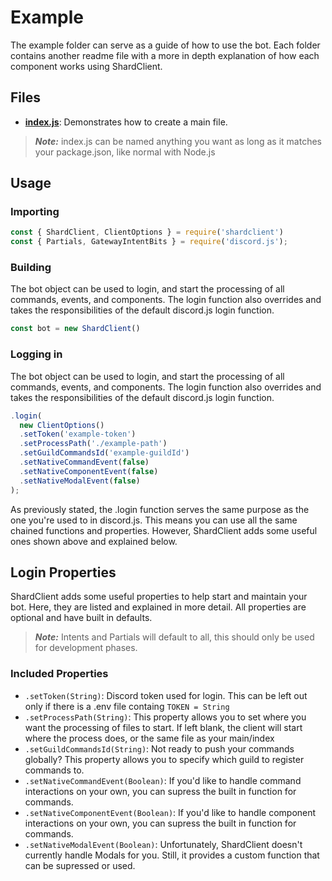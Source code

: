 # Example

The example folder can serve as a guide of how to use the bot. Each folder contains another readme file with a more in depth explanation of how each component works using ShardClient.

## Files

- **[index.js](./index.js)**: Demonstrates how to create a main file.

> _**Note:**_ index.js can be named anything you want as long as it matches your package.json, like normal with Node.js

## Usage

### Importing

```javascript
const { ShardClient, ClientOptions } = require('shardclient')
const { Partials, GatewayIntentBits } = require('discord.js');
```

### Building

The bot object can be used to login, and start the processing of all commands, events, and components. The login function also overrides and takes the responsibilities of the default discord.js login function.

```javascript
const bot = new ShardClient()
```

### Logging in

The bot object can be used to login, and start the processing of all commands, events, and components. The login function also overrides and takes the responsibilities of the default discord.js login function.

```javascript
.login(
  new ClientOptions()
  .setToken('example-token')
  .setProcessPath('./example-path')
  .setGuildCommandsId('example-guildId')
  .setNativeCommandEvent(false)
  .setNativeComponentEvent(false)
  .setNativeModalEvent(false)
);
```

As previously stated, the .login function serves the same purpose as the one you're used to in discord.js. This means you can use all the same chained functions and properties. However, ShardClient adds some useful ones shown above and explained below.

## Login Properties

ShardClient adds some useful properties to help start and maintain your bot. Here, they are listed and explained in more detail. All properties are optional and have built in defaults.

> _**Note:**_ Intents and Partials will default to all, this should only be used for development phases.

### Included Properties

- `.setToken(String)`: Discord token used for login. This can be left out only if there is a .env file containg `TOKEN = String`
- `.setProcessPath(String)`: This property allows you to set where you want the processing of files to start. If left blank, the client will start where the process does, or the same file as your main/index
- `.setGuildCommandsId(String)`: Not ready to push your commands globally? This property allows you to specify which guild to register commands to.
- `.setNativeCommandEvent(Boolean)`: If you'd like to handle command interactions on your own, you can supress the built in function for commands.
- `.setNativeComponentEvent(Boolean)`: If you'd like to handle component interactions on your own, you can supress the built in function for commands.
- `.setNativeModalEvent(Boolean)`: Unfortunately, ShardClient doesn't currently handle Modals for you. Still, it provides a custom function that can be supressed or used.
